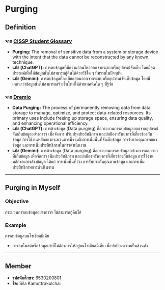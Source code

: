 # Purging

## Definition  

### จาก [CISSP Student Glossary](https://www.isc2.org/certifications/cissp/cissp-student-glossary)  
- **Purging:** The removal of sensitive data from a system or storage device with the intent that the data cannot be reconstructed by any known technique.  
- **แปล (ChatGPT):** การลบข้อมูลที่มีความอ่อนไหวออกจากระบบหรืออุปกรณ์จัดเก็บ โดยมีจุดประสงค์เพื่อให้ข้อมูลนั้นไม่สามารถกู้คืนได้ด้วยวิธีใด ๆ ที่ทราบในปัจจุบัน  
- **แปล (Gemini):** การลบข้อมูลที่ละเอียดอ่อนออกจากระบบหรืออุปกรณ์จัดเก็บข้อมูล โดยมีเจตนาว่าข้อมูลนั้นไม่สามารถสร้างขึ้นใหม่ได้ด้วยเทคนิคใด ๆ ที่รู้จัก  

### จาก [Dremio](https://www.dremio.com/wiki/data-purging/)  
- **Data Purging:** The process of permanently removing data from data storage to manage, optimize, and protect data-related resources. Its primary uses include freeing up storage space, ensuring data quality, and enhancing operational efficiency.  
- **แปล (ChatGPT):** การล้างข้อมูล (Data purging) คือกระบวนการลบข้อมูลออกจากอุปกรณ์จัดเก็บข้อมูลอย่างถาวร เพื่อจัดการ ปรับปรุงประสิทธิภาพ และปกป้องทรัพยากรที่เกี่ยวข้องกับข้อมูล การใช้งานหลักของกระบวนการนี้รวมถึงการเพิ่มพื้นที่จัดเก็บข้อมูล การรับรองคุณภาพของข้อมูล และการเพิ่มประสิทธิภาพในการดำเนินงาน  
- **แปล (Gemini):** การล้างข้อมูล (Data purging) คือกระบวนการลบข้อมูลอย่างถาวรออกจากที่เก็บข้อมูล เพื่อจัดการ เพิ่มประสิทธิภาพ และปกป้องทรัพยากรที่เกี่ยวข้องกับข้อมูล การใช้งานหลักของการล้างข้อมูล ได้แก่ การเพิ่มพื้นที่ว่าง การรับประกันคุณภาพข้อมูล และการเพิ่มประสิทธิภาพการดำเนินงาน  

---

## Purging in Myself  

### Objective  
กระบวนการลบข้อมูลอย่างถาวร ไม่สามารถกู้คืนได้  

### Example  
การลบข้อมูลบนโซเชียลมีเดีย  
- การลบโพสต์หรือข้อมูลเก่าที่ไม่ต้องการให้อยู่บนโซเชียลมีเดีย เพื่อปกป้องความเป็นส่วนตัว  

---

## Member  
- **รหัสนักศึกษา:** 6530200801  
- **ชื่อ:** Sila Kamuttrakulchai  
  


